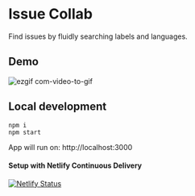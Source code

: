 # Issue Collab

Find issues by fluidly searching labels and languages.

## Demo
![ezgif com-video-to-gif](https://user-images.githubusercontent.com/39889198/58373516-62beae00-7efd-11e9-940d-83109f260e4f.gif)


## Local development

```
npm i
npm start
```
App will run on: http://localhost:3000

<!-- ## Tech used
* react-toggle -->

#### Setup with Netlify Continuous Delivery
[![Netlify Status](https://api.netlify.com/api/v1/badges/a515d6f7-91ed-4ce2-899a-5958d9600ba8/deploy-status)](https://app.netlify.com/sites/issue-collab/deploys)
